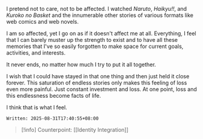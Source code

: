 I pretend not to care, not to be affected. I watched *Naruto*, *Haikyu!!*, and *Kuroko no Basket* and the innumerable other stories of various formats like web comics and web novels.

I am so affected, yet I go on as if it doesn't affect me at all. Everything, I feel that I can barely muster up the strength to exist and to have all these memories that I've so easily forgotten to make space for current goals, activities, and interests.

It never ends, no matter how much I try to put it all together.

I wish that I could have stayed in that one thing and then just held it close forever. This saturation of endless stories only makes this feeling of loss even more painful. Just constant investment and loss. At one point, loss and this endlessness become facts of life.

I think that is what I feel.

`Written: 2025-08-31T17:40:55+08:00`

> [!info] Counterpoint: [[Identity Integration]]